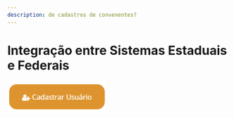 ```yaml
---
description: de cadastros de convenentes?
---
```


# Integração entre Sistemas Estaduais e Federais

![](../.gitbook/assets/image%20%2829%29.png)

